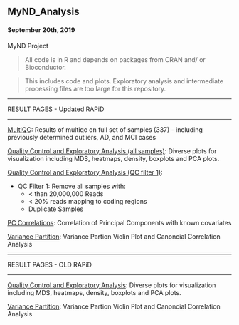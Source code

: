 ## MyND_Analysis
#### September 20th, 2019
MyND Project 

> All code is in R and depends on packages from CRAN and/ or Bioconductor.

> This includes code and plots. Exploratory analysis and intermediate processing files are too large for this repository.

**************************************
RESULT PAGES - Updated RAPiD
**************************************

[MultiQC](https://rajlabmssm.github.io/MyND-Analysis/multiqc_report.html): Results of multiqc on full set of samples (337) - including previously determined outliers, AD, and MCI cases

[Quality Control and Exploratory Analysis (all samples)](https://rajlabmssm.github.io/MyND-Analysis/mynd.qc.html): Diverse plots for visualization including MDS, heatmaps, density, boxplots and PCA plots.

[Quality Control and Exploratory Analysis (QC filter 1)](https://rajlabmssm.github.io/MyND-Analysis/filtered.qc.html):
- QC Filter 1: Remove all samples with:
	- < than 20,000,000 Reads
	- < 20% reads mapping to coding regions
	- Duplicate Samples

[PC Correlations](https://rajlabmssm.github.io/MyND-Analysis/pca.corr.html): Correlation of Principal Components with known covariates

[Variance Partition](https://rajlabmssm.github.io/MyND-Analysis/variance.partition.html): Variance Partion Violin Plot and Canoncial Correlation Analysis


**************************************
RESULT PAGES - OLD RAPiD
**************************************

[Quality Control and Exploratory Analysis](https://rajlabmssm.github.io/MyND-Analysis/mynd.qc2.html): Diverse plots for visualization including MDS, heatmaps, density, boxplots and PCA plots.

[Variance Partition](https://rajlabmssm.github.io/MyND-Analysis/mynd.variance_partition.html): Variance Partion Violin Plot and Canoncial Correlation Analysis
